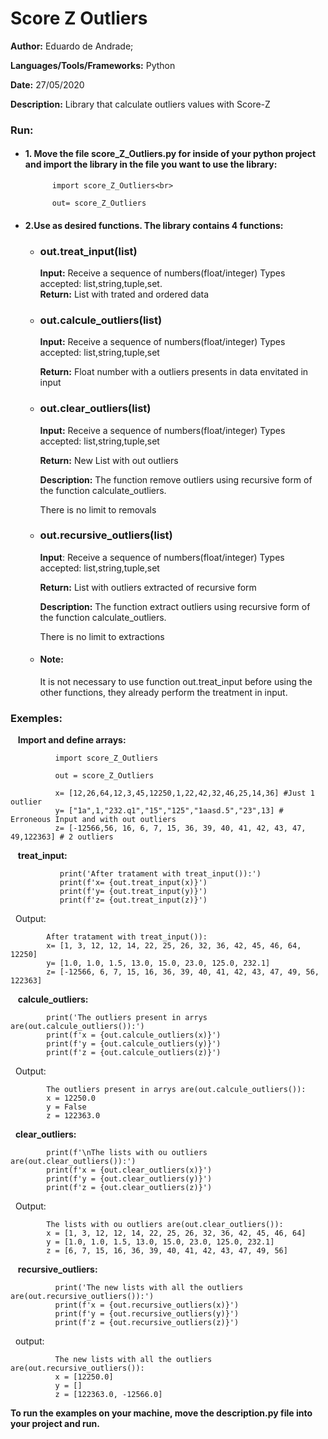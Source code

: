 # Score Z Outliers

**Author:** Eduardo de Andrade;

**Languages/Tools/Frameworks:** Python
 
**Date:** 27/05/2020

**Description:**
Library that calculate outliers values with Score-Z

### **Run:**
  - #### 1. Move the file score_Z_Outliers.py for inside of your python project and import the library in the file you want to use the library:<br>
              
              import score_Z_Outliers<br>
              
              out= score_Z_Outliers
              
  - #### 2.Use as desired functions. The library contains 4 functions:
    -  ###  **out.treat_input(list)**
    
          **Input:** Receive a sequence of numbers(float/integer) Types accepted: list,string,tuple,set.<br>
          **Return:** List with trated and ordered data<br>

        
    - ### **out.calcule_outliers(list)**
    
        **Input:** Receive a sequence of numbers(float/integer) Types accepted: list,string,tuple,set<br>

        **Return:** Float number with a outliers presents in data envitated in input<br>

         
    - ###  **out.clear_outliers(list)**     
    
        **Input:** Receive a sequence of numbers(float/integer) Types accepted: list,string,tuple,set<br>
        
        **Return:** New List with out outliers <br>

        **Description:** The function remove outliers using recursive form of the function calculate_outliers. <br>

        There is no limit to removals   

     - ###  **out.recursive_outliers(list)**    
        **Input**: Receive a sequence of numbers(float/integer) Types accepted: list,string,tuple,set<br>

        **Return:** List with outliers extracted of recursive form<br>

        **Description:** The function extract outliers using recursive form of the function calculate_outliers. 

        There is no limit to extractions <br> 
        
      - #### **Note:** 
        It is not necessary to use function out.treat_input before using the other functions, they already perform the treatment in input.<br>
### **Exemples:**
        
  &nbsp;&nbsp; **Import and define arrays:**
               
              import score_Z_Outliers

              out = score_Z_Outliers              
                
              x= [12,26,64,12,3,45,12250,1,22,42,32,46,25,14,36] #Just 1 outlier
              y= ["1a",1,"232.q1","15","125","1aasd.5","23",13] # Erroneous Input and with out outliers
              z= [-12566,56, 16, 6, 7, 15, 36, 39, 40, 41, 42, 43, 47, 49,122363] # 2 outliers
              
              
 &nbsp;&nbsp;  **treat_input:**
                  
               print('After tratament with treat_input()):')
               print(f'x= {out.treat_input(x)}')
               print(f'y= {out.treat_input(y)}')
               print(f'z= {out.treat_input(z)}')
      
&nbsp;&nbsp;Output:
   
            After tratament with treat_input()):
            x= [1, 3, 12, 12, 14, 22, 25, 26, 32, 36, 42, 45, 46, 64, 12250]
            y= [1.0, 1.0, 1.5, 13.0, 15.0, 23.0, 125.0, 232.1]
            z= [-12566, 6, 7, 15, 16, 36, 39, 40, 41, 42, 43, 47, 49, 56, 122363]
  
&nbsp;&nbsp;  **calcule_outliers:**
  
            print('The outliers present in arrys are(out.calcule_outliers()):')
            print(f'x = {out.calcule_outliers(x)}')
            print(f'y = {out.calcule_outliers(y)}')
            print(f'z = {out.calcule_outliers(z)}')
    
   &nbsp;&nbsp;Output:
   
            The outliers present in arrys are(out.calcule_outliers()):
            x = 12250.0
            y = False
            z = 122363.0
   
   &nbsp;&nbsp;**clear_outliers:**
   
            print(f'\nThe lists with ou outliers are(out.clear_outliers()):') 
            print(f'x = {out.clear_outliers(x)}')
            print(f'y = {out.clear_outliers(y)}')
            print(f'z = {out.clear_outliers(z)}')
      
  &nbsp;&nbsp;Output:
              
            The lists with ou outliers are(out.clear_outliers()):
            x = [1, 3, 12, 12, 14, 22, 25, 26, 32, 36, 42, 45, 46, 64]
            y = [1.0, 1.0, 1.5, 13.0, 15.0, 23.0, 125.0, 232.1]
            z = [6, 7, 15, 16, 36, 39, 40, 41, 42, 43, 47, 49, 56]
            
  &nbsp;&nbsp; **recursive_outliers:**
            
              print('The new lists with all the outliers are(out.recursive_outliers()):')
              print(f'x = {out.recursive_outliers(x)}')
              print(f'y = {out.recursive_outliers(y)}')
              print(f'z = {out.recursive_outliers(z)}')
              
   &nbsp;&nbsp;output:     
                
              The new lists with all the outliers are(out.recursive_outliers()):
              x = [12250.0]
              y = []
              z = [122363.0, -12566.0]
             

**To run the examples on your machine, move the description.py file into your project and run.**
